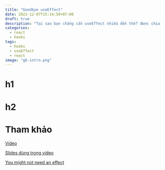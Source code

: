 ```yaml
---
title: "Goodbye useEffect"
date: 2022-12-07T15:14:59+07:00
draft: true
description: "Tại sao bạn chẳng cần useEffect nhiều đến thế? được chia sẻ bởi David Khourshid tại ReactNext 2022"
categories:
  - react
  - hooks
tags:
  - hooks
  - useEffect
  - react
image: "gb-intro.png"
---
```


# h1

# h2

# Tham khảo

[Video](https://www.youtube.com/watch?v=bGzanfKVFeU&ab_channel=BeJS)

[Slides dùng trong video](https://slides.com/davidkhourshid/goodbye-useeffect/fullscreen)

[You might not need an effect](https://beta.reactjs.org/learn/you-might-not-need-an-effect)
